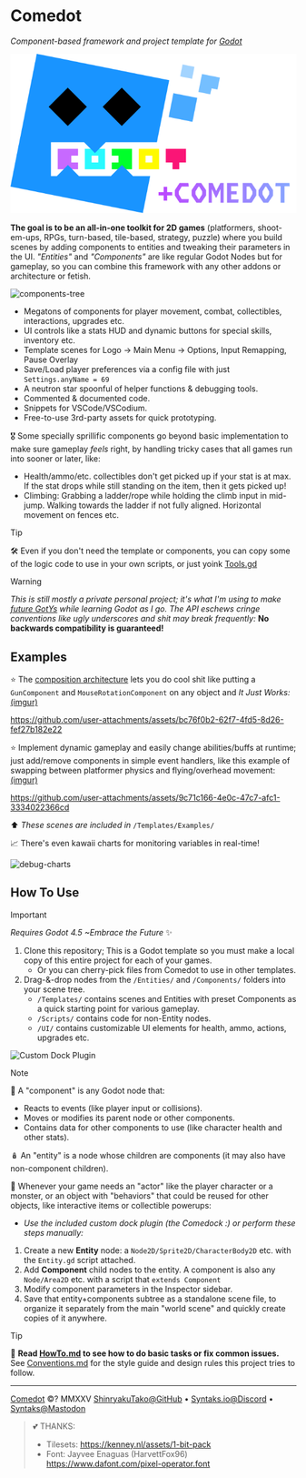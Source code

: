 # Comedot

_Component-based framework and project template for [Godot][godot]_

![Godot+Comedot Logo][logo]

**The goal is to be an all-in-one toolkit for 2D games** (platformers, shoot-em-ups, RPGs, turn-based, tile-based, strategy, puzzle) where you build scenes by adding components to entities and tweaking their parameters in the UI. _"Entities"_ and _"Components"_ are like regular Godot Nodes but for gameplay, so you can combine this framework with any other addons or architecture or fetish.

![components-tree]

* Megatons of components for player movement, combat, collectibles, interactions, upgrades etc.
* UI controls like a stats HUD and dynamic buttons for special skills, inventory etc.
* Template scenes for Logo → Main Menu → Options, Input Remapping, Pause Overlay
* Save/Load player preferences via a config file with just `Settings.anyName = 69`
* A neutron star spoonful of helper functions & debugging tools.
* Commented & documented code.
* Snippets for VSCode/VSCodium.
* Free-to-use 3rd-party assets for quick prototyping.

🎖️ Some specially sprillific components go beyond basic implementation to make sure gameplay *feels* right, by handling tricky cases that all games run into sooner or later, like:

* Health/ammo/etc. collectibles don't get picked up if your stat is at max. If the stat drops while still standing on the item, then it gets picked up!
* Climbing: Grabbing a ladder/rope while holding the climb input in mid-jump. Walking towards the ladder if not fully aligned. Horizontal movement on fences etc.

> [!TIP]
> 🛠️ Even if you don't need the template or components, you can copy some of the logic code to use in your own scripts, or just yoink [Tools.gd][tools]

> [!WARNING]
> _This is still mostly a private personal project; it's what I'm using to make [future GotYs][itch] while learning Godot as I go. The API eschews cringe conventions like ugly underscores and shit may break frequently:_ **No backwards compatibility is guaranteed!**


## Examples 

⭐️ The [composition architecture][composition-over-inheritance] lets you do cool shit like putting a `GunComponent` and `MouseRotationComponent` on any object and _It Just Works:_ [(imgur)][pew-pew-plants]  

https://github.com/user-attachments/assets/bc76f0b2-62f7-4fd5-8d26-fef27b182e22

⭐️ Implement dynamic gameplay and easily change abilities/buffs at runtime; just add/remove components in simple event handlers, like this example of swapping between platformer physics and flying/overhead movement: [(imgur)][swapping-components]  

https://github.com/user-attachments/assets/9c71c166-4e0c-47c7-afc1-3334022366cd

⬆️ _These scenes are included in_ `/Templates/Examples/`

📈 There's even kawaii charts for monitoring variables in real-time!  

![debug-charts]


## How To Use

> [!IMPORTANT]  
> _Requires Godot 4.5 ~Embrace the Future_ ✨  

1. Clone this repository; This is a Godot template so you must make a local copy of this entire project for each of your games.
	* Or you can cherry-pick files from Comedot to use in other templates.
2. Drag-&-drop nodes from the `/Entities/` and `/Components/` folders into your scene tree.
	* `/Templates/` contains scenes and Entities with preset Components as a quick starting point for various gameplay.
	* `/Scripts/` contains code for non-Entity nodes.
	* `/UI/` contains customizable UI elements for health, ammo, actions, upgrades etc.

![Custom Dock Plugin][comedock]

> [!NOTE]
> 🧩 A "component" is any Godot node that:
> * Reacts to events (like player input or collisions).
> * Moves or modifies its parent node or other components.
> * Contains data for other components to use (like character health and other stats).
>
> 🪆 An "entity" is a node whose children are components (it may also have non-component children).

🎳 Whenever your game needs an "actor" like the player character or a monster, or an object with "behaviors" that could be reused for other objects, like interactive items or collectible powerups:

* _Use the included custom dock plugin (the Comedock :) or perform these steps manually:_
1. Create a new **Entity** node: a `Node2D/Sprite2D/CharacterBody2D` etc. with the `Entity.gd` script attached.
2. Add **Component** child nodes to the entity. A component is also any `Node/Area2D` etc. with a script that `extends Component`
3. Modify component parameters in the Inspector sidebar.
4. Save that entity+components subtree as a standalone scene file, to organize it separately from the main "world scene" and quickly create copies of it anywhere.

> [!TIP]
> 📜 **Read [HowTo.md][howto] to see how to do basic tasks or fix common issues.**  
> See [Conventions.md][Conventions] for the style guide and design rules this project tries to follow.


----

[Comedot][repository] ©? MMXXV [ShinryakuTako@GitHub][github] • [Syntaks.io@Discord][discord] • [Syntaks@Mastodon][mastodon]

> 💕 THANKS:  
> * Tilesets:	https://kenney.nl/assets/1-bit-pack  
> * Font:		Jayvee Enaguas (HarvettFox96) https://www.dafont.com/pixel-operator.font

[repository]: https://github.com/invadingoctopus/comedot
[website]: https://invadingoctopus.io
[license]: License.txt
[patreon]: https://www.patreon.com/invadingoctopus
[discord]: https://discord.gg/jZG3cBFt7u
[github]:  https://github.com/ShinryakuTako
[itch]:    https://syntaks.itch.io
[twitter]: https://twitter.com/invadingoctopus
[mastodon]:https://mastodon.gamedev.place/@Syntaks

[howto]:		HowTo.md
[conventions]:	Conventions.md
[thanks]:		Thanks.md
[todo]:			ToDo.md
[tools]:		/Scripts/Tools.gd

[godot]: https://github.com/godotengine/godot "Godot Game Engine"
[composition-over-inheritance]: https://en.wikipedia.org/wiki/Composition_over_inheritance
[entity–component–system]: https://en.wikipedia.org/wiki/Entity_component_system

[logo]: /Assets/Logos/ComedotExtraLogo.png "Godot+Comedot Logo"
[components-tree]: https://raw.githubusercontent.com/InvadingOctopus/comedot-media/refs/heads/main/Screenshots/Components%20Tree.png "🌳 Example Components Tree for a Player Entity"
[pew-pew-plants]: https://i.imgur.com/1XyiqVr.mp4 "Trees with Guns"
[swapping-components]: https://i.imgur.com/Y7vbdpl.mp4 "Swapping Control Components"
[debug-charts]: https://raw.githubusercontent.com/InvadingOctopus/comedot-media/refs/heads/main/Screenshots/Debug%20Charts%20%26%20Watchlists.png "Debug Chart Windows"
[comedock]: https://raw.githubusercontent.com/InvadingOctopus/comedot-media/refs/heads/main/Screenshots/Comedock.png "Godot Dock Plugin"

